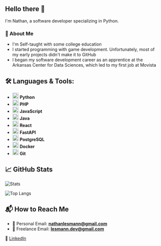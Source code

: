 ## Hello there 👋  
I'm Nathan, a software developer specializing in Python.

### 🌟 About Me
- I'm Self-taught with some college education
- I started programming with game development. Unfortunately, most of my early projects didn't make it to GitHub
- I began my software development career as an apprentice at the Arkansas Center for Data Sciences, which led to my first job at Movista

## 🛠 Languages & Tools:
- <img src="https://cdn.jsdelivr.net/gh/devicons/devicon/icons/python/python-original.svg" width="20" height="20"/> **Python**
- <img src="https://cdn.jsdelivr.net/gh/devicons/devicon/icons/php/php-original.svg" width="20" height="20"/> **PHP**
- <img src="https://cdn.jsdelivr.net/gh/devicons/devicon/icons/javascript/javascript-original.svg" width="20" height="20"/> **JavaScript**
- <img src="https://cdn.jsdelivr.net/gh/devicons/devicon/icons/java/java-original.svg" width="20" height="20"/> **Java**
- <img src="https://cdn.jsdelivr.net/gh/devicons/devicon/icons/react/react-original.svg" width="20" height="20"/> **React**
- <img src="https://cdn.jsdelivr.net/gh/devicons/devicon/icons/fastapi/fastapi-original.svg" width="20" height="20"/> **FastAPI**
- <img src="https://cdn.jsdelivr.net/gh/devicons/devicon/icons/postgresql/postgresql-original.svg" width="20" height="20"/> **PostgreSQL**
- <img src="https://cdn.jsdelivr.net/gh/devicons/devicon/icons/docker/docker-original.svg" width="20" height="20"/> **Docker**
- <img src="https://cdn.jsdelivr.net/gh/devicons/devicon/icons/git/git-original.svg" width="20" height="20"/> **Git**

## 📈 GitHub Stats
![Stats](https://github-readme-stats.vercel.app/api?username=EitherRock&show_icons=true&theme=radical)

![Top Langs](https://github-readme-stats.vercel.app/api/top-langs/?username=EitherRock&layout=compact&theme=radical)


## 📬 How to Reach Me
- 📧 Personal Email: **nathanlesmann@gmail.com**
- 📧 Freelance Email: **lesmann.dev@gmail.com**

🔗 [LinkedIn](https://www.linkedin.com/in/nathan-lesmann-624003175/) 

